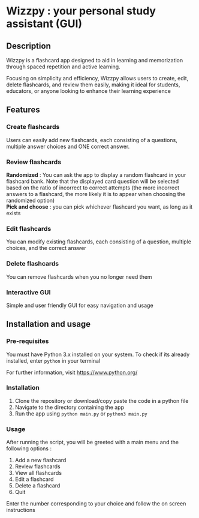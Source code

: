 # Wizzpy : your personal study assistant (GUI)

## Description

Wizzpy is a flashcard app designed to aid in learning and memorization through spaced repetition and active learning. 

Focusing on simplicity and efficiency, Wizzpy allows users to create, edit, delete flashcards, and review them easily, making it ideal for students, educators, or anyone looking to enhance their learning experience

## Features

### Create flashcards
Users can easily add new flashcards, each consisting of a questions, multiple answer choices and ONE correct answer.

### Review flashcards
**Randomized** : You can ask the app to display a random flashcard in your flashcard bank. Note that the displayed card question will be selected based on the ratio of incorrect to correct attempts (the more incorrect answers to a flashcard, the more likely it is to appear when choosing the randomized option)  
**Pick and choose** : you can pick whichever flashcard you want, as long as it exists  

### Edit flashcards
You can modify existing flashcards, each consisting of a question, multiple choices, and the correct answer

### Delete flashcards
You can remove flashcards when you no longer need them

### Interactive GUI
Simple and user friendly GUI for easy navigation and usage

## Installation and usage

### Pre-requisites
You must have Python 3.x installed on your system.
To check if its already installed, enter `python` in your terminal

For further information, visit https://www.python.org/

### Installation
1. Clone the repository or download/copy paste the code in a python file
2. Navigate to the directory containing the app
3. Run the app using `python main.py` or `python3 main.py`

### Usage 
After running the script, you will be greeted with a main menu and the following options :

1. Add a new flashcard
2. Review flashcards
3. View all flashcards
4. Edit a flashcard
5. Delete a flashcard
6. Quit

Enter the number corresponding to your choice and follow the on screen instructions

